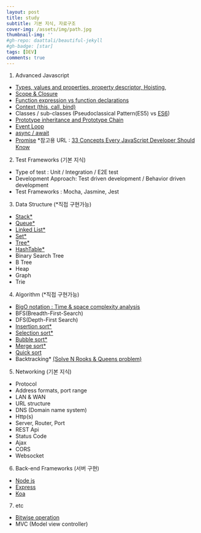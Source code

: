 ```yaml
---
layout: post
title: study
subtitle: 기본 지식, 자료구조
cover-img: /assets/img/path.jpg
thumbnail-img: ''
#gh-repo: daattali/beautiful-jekyll
#gh-badge: [star]
tags: [DEV]
comments: true
---
```


1. Advanced Javascript
- [Types, values and properties, property descriptor, Hoisting,](https://www.youtube.com/watch?v=OCCpGh4ujb8&list=PLv2d7VI9OotTVOL4QmPfvJWPJvkmv6h-2&index=3)
- [Scope & Closure](https://www.youtube.com/watch?v=MbYShFxp-j0)
- [Function expression vs function declarations](https://developer.mozilla.org/en-US/docs/web/JavaScript/Reference/Operators/function)
- [Context (this, call, bind)](https://www.youtube.com/watch?v=PAr92molMHU&t=299s)
- Classes / sub-classes (Pseudoclassical Pattern(ES5) vs [ES6](https://www.youtube.com/watch?v=_DLhUBWsRtw&list=PLv2d7VI9OotTVOL4QmPfvJWPJvkmv6h-2&index=7))
- [Prototype inheritance and Prototype Chain](https://www.youtube.com/watch?v=XskMWBXNbp0)
- [Event Loop](https://www.youtube.com/watch?v=8aGhZQkoFbQ&t=2s)
- [async / await](https://www.youtube.com/watch?v=aoQSOZfz3vQ)
- [Promise](https://www.youtube.com/watch?v=CA5EDD4Hjz4)
*참고용 URL
  : [33 Concepts Every JavaScript Developer Should Know](https://github.com/leonardomso/33-js-concepts)

2. Test Frameworks (기본 지식)
- Type of test : Unit / Integration / E2E test
- Development Approach: Test driven development / Behavior driven development
- Test Frameworks : Mocha, Jasmine, Jest

3. Data Structure (*직접 구현가능)
- [Stack*](https://www.youtube.com/watch?v=UjelqT6RZeo&list=PLLcbGhhl4sQCiZxLuqDDDH6q-rc4wyaKe&index=6)
- [Queue*](https://www.youtube.com/watch?v=WCIGZaDObRo&list=PLLcbGhhl4sQCiZxLuqDDDH6q-rc4wyaKe&index=8)
- [Linked List*](https://www.youtube.com/watch?v=lDSMCGr1fjg)
- [Set*](https://www.youtube.com/watch?v=izufWIXoAs8)
- [Tree*](https://www.youtube.com/watch?v=K7VnBuOlCI8)
- [HashTable*](https://www.youtube.com/watch?v=xls6jEZNA7Y)
- Binary Search Tree
- B Tree
- Heap
- Graph
- Trie

4. Algorithm (*직접 구현가능)
- [BigO notation : Time & space complexity analysis](https://www.youtube.com/watch?v=6Iq5iMCVsXA)
- BFS(Breadth-First-Search)
- DFS(Depth-First Search)
- [Insertion sort*](https://www.youtube.com/watch?v=DFG-XuyPYUQ&feature=emb_title)
- [Selection sort*](https://www.youtube.com/watch?v=f8hXR_Hvybo&feature=emb_title)
- [Bubble sort*](https://www.youtube.com/watch?v=8Kp-8OGwphY&feature=emb_title)
- [Merge sort*](https://www.youtube.com/watch?v=EeQ8pwjQxTM&feature=emb_title)
- [Quick sort](https://www.youtube.com/watch?v=ZHVk2blR45Q)
- Backtracking* [(Solve N Rooks & Queens problem)](https://ko.wikipedia.org/wiki/%EC%97%AC%EB%8D%9F_%ED%80%B8_%EB%AC%B8%EC%A0%9C)

5. Networking (기본 지식)
- Protocol
- Address formats, port range
- LAN & WAN
- URL structure
- DNS (Domain name system)
- Http(s)
- Server, Router, Port
- REST Api
- Status Code
- Ajax
- CORS
- Websocket

6. Back-end Frameworks (서버 구현)
- [Node js](https://nodejs.org/en/)
- [Express](http://expressjs.com/)
- [Koa](https://koajs.com/)

7. etc
- [Bitwise operation](https://www.youtube.com/watch?v=yHBYeguDR0A&t=667s)
- MVC (Model view controller)
